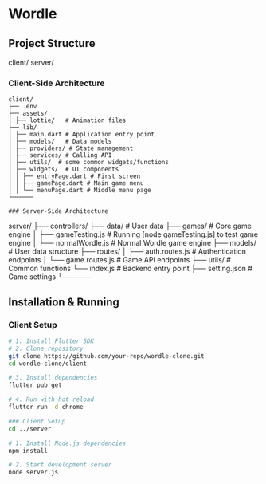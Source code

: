 # Wordle


## Project Structure
client/
server/

### Client-Side Architecture
```
client/
├── .env
├── assets/
│ ├── lottie/   # Animation files
├── lib/
│ ├── main.dart # Application entry point
│ ├── models/   # Data models
│ ├── providers/ # State management
│ ├── services/ # Calling API
│ ├── utils/  # some common widgets/functions
│ ├── widgets/  # UI components
│ │ ├── entryPage.dart # First screen
│ │ ├── gamePage.dart # Main game menu
│ │ └── menuPage.dart # Middle menu page
└──────

### Server-Side Architecture
```
server/
├── controllers/
├── data/   # User data
├── games/   # Core game engine
│ ├── gameTesting.js # Running [node gameTesting.js] to test game engine
│ └── normalWordle.js # Normal Wordle game engine
├── models/     # User data structure
├── routes/
│ ├── auth.routes.js # Authentication endpoints
│ └── game.routes.js # Game API endpoints
├── utils/  # Common functions
└── index.js    # Backend entry point
├── setting.json # Game settings
└──────


## Installation & Running

### Client Setup
```bash
# 1. Install Flutter SDK
# 2. Clone repository
git clone https://github.com/your-repo/wordle-clone.git
cd wordle-clone/client

# 3. Install dependencies
flutter pub get

# 4. Run with hot reload
flutter run -d chrome

### Client Setup
cd ../server

# 1. Install Node.js dependencies
npm install

# 2. Start development server
node server.js